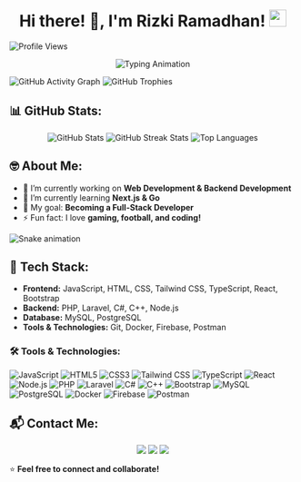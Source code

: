 <h1 align="center">
  Hi there! 👋, I'm Rizki Ramadhan!
  <img src="https://media.giphy.com/media/hvRJCLFzcasrR4ia7z/giphy.gif" width="30px"/>
</h1>

![Profile Views](https://komarev.com/ghpvc/?username=rizkiramadhan12121&color=blue&style=flat)

<p align="center">
  <img src="https://readme-typing-svg.herokuapp.com?font=Fira+Code&duration=2000&pause=1000&color=F7F7F7&center=true&vCenter=true&width=435&lines=Full-Stack+Developer;Passionate+about+Coding+%26+Tech;Always+Learning+New+Things" alt="Typing Animation" />
</p>

![GitHub Activity Graph](https://github-readme-activity-graph.cyclic.app/graph?username=rizkiramadhan12121&theme=tokyonight)
![GitHub Trophies](https://github-profile-trophy.vercel.app/?username=rizkiramadhan12121&theme=tokyonight)


## 📊 GitHub Stats:
<p align="center">
  <img src="https://github-readme-stats.vercel.app/api?username=rizkiramadhan12121&show_icons=true&theme=tokyonight" alt="GitHub Stats" />
  <img src="https://github-readme-streak-stats.herokuapp.com/?user=rizkiramadhan12121&theme=tokyonight" alt="GitHub Streak Stats" />
  <img src="https://github-readme-stats.vercel.app/api/top-langs/?username=rizkiramadhan12121&layout=compact&theme=tokyonight" alt="Top Languages" />
</p>

## 🤓 About Me:
- 🔭 I’m currently working on **Web Development & Backend Development**  
- 🌱 I’m currently learning **Next.js & Go**  
- 🎯 My goal: **Becoming a Full-Stack Developer**  
- ⚡ Fun fact: I love **gaming, football, and coding!**  

![Snake animation](https://github.com/rizkiramadhan12121/rizkiramadhan12121/blob/output/github-contribution-grid-snake.svg)


## 🚀 Tech Stack:
- **Frontend:** JavaScript, HTML, CSS, Tailwind CSS, TypeScript, React, Bootstrap  
- **Backend:** PHP, Laravel, C#, C++, Node.js  
- **Database:** MySQL, PostgreSQL  
- **Tools & Technologies:** Git, Docker, Firebase, Postman  

### 🛠 Tools & Technologies:
![JavaScript](https://img.shields.io/badge/JavaScript-F7DF1E?style=flat&logo=javascript&logoColor=black)
![HTML5](https://img.shields.io/badge/HTML5-E34F26?style=flat&logo=html5&logoColor=white)
![CSS3](https://img.shields.io/badge/CSS3-1572B6?style=flat&logo=css3&logoColor=white)
![Tailwind CSS](https://img.shields.io/badge/TailwindCSS-38B2AC?style=flat&logo=tailwind-css&logoColor=white)
![TypeScript](https://img.shields.io/badge/TypeScript-3178C6?style=flat&logo=typescript&logoColor=white)
![React](https://img.shields.io/badge/React-61DAFB?style=flat&logo=react&logoColor=black)
![Node.js](https://img.shields.io/badge/Node.js-339933?style=flat&logo=node.js&logoColor=white)
![PHP](https://img.shields.io/badge/PHP-777BB4?style=flat&logo=php&logoColor=white)
![Laravel](https://img.shields.io/badge/Laravel-FF2D20?style=flat&logo=laravel&logoColor=white)
![C#](https://img.shields.io/badge/C%23-239120?style=flat&logo=c-sharp&logoColor=white)
![C++](https://img.shields.io/badge/C++-00599C?style=flat&logo=c%2B%2B&logoColor=white)
![Bootstrap](https://img.shields.io/badge/Bootstrap-7952B3?style=flat&logo=bootstrap&logoColor=white)
![MySQL](https://img.shields.io/badge/MySQL-005C84?style=flat&logo=mysql&logoColor=white)
![PostgreSQL](https://img.shields.io/badge/PostgreSQL-316192?style=flat&logo=postgresql&logoColor=white)
![Docker](https://img.shields.io/badge/Docker-2496ED?style=flat&logo=docker&logoColor=white)
![Firebase](https://img.shields.io/badge/Firebase-FFCA28?style=flat&logo=firebase&logoColor=black)
![Postman](https://img.shields.io/badge/Postman-FF6C37?style=flat&logo=postman&logoColor=white)

## 📬 Contact Me:
<p align="center">
  <a href="https://www.instagram.com/kyyrrmdhnn_/" target="blank"><img src="https://img.shields.io/badge/Instagram-%23E4405F.svg?style=flat&logo=instagram&logoColor=white" /></a>
  <a href="https://www.tiktok.com/@userr11124688" target="blank"><img src="https://img.shields.io/badge/TikTok-%23000000.svg?style=flat&logo=tiktok&logoColor=white" /></a>
  <a href="https://wa.me/+6283849028638" target="blank"><img src="https://img.shields.io/badge/WhatsApp-25D366?style=flat&logo=whatsapp&logoColor=white" /></a>
</p>

⭐️ **Feel free to connect and collaborate!**
